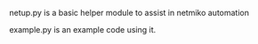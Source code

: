netup.py is a basic helper module to assist in netmiko automation

example.py is an example code using it.
